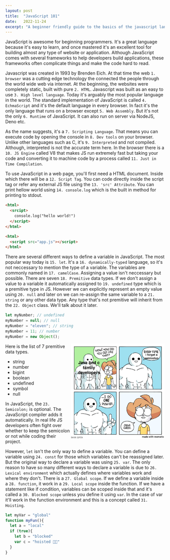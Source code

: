 ```yaml
---
layout: post
title:  "JavaScript 101"
date:   2022-11-24
excerpt: "A beginner friendly guide to the basics of the javascript language."
---
```


JavaScript is awesome for beginning programmers.
It's a great language because it's easy to learn, and once mastered it's an excellent tool for building almost any type of website or application.
Although JavaScript comes with several frameworks to help developers build applications, these frameworks often complicate things and make the code hard to read.

Javascript was created in 1993 by Brenden Eich. 
At that time the web `1. browser` was a cutting edge technology the connected the people through the world wide web via internet.
At the beginning, the websites were completely static, built with pure `2. HTML`. 
Javascript was built as an easy to use `3. High level language`. 
Today it's arguably the most popular language in the world. 
The standard implementation of JavaScript is called `4. EchmaScript` and it's the default language in every browser. 
In fact it's the only language that runs on a browser except `5. Web Assembly`. 
But it's not the only `6. Runtime` of JavaScript. It can also run on server via NodeJS, Deno etc. 

As the name suggests, it's a `7. Scripting Language`. 
That means you can execute code by opening the console in `8. Dev tools` on your browser. 
Unlike other languages such as C, it's `9. Interpreted` and not compiled. 
Although, interpreted is not the accurate term here.
In the browser there is a `10. JS Engine` called V8 that makes JS run extremely fast but taking your code and converting it to machine code by a process called `11. Just in Time Compilation`.

To use JavaScript in a web page, you'll first need a HTML document. Inside which there will be a `12. Script Tag`. 
You can code directly inside the script tag or refer any external JS file using the `13. 'src' Attribute`.
You can print hellow world using `14. console.log` which is the built in method for printing to stdout.

```html
<html>
  <srcipt>
    console.log("hello world!")
  </script>
</html>
```
  
```html
<html>
  <script src="app.js"></script>
</html>
```

There are several different ways to define a variable in JavaScript. The most popular way today is `15. let`. It's a `16. dynamically-typed` language, so it's not neccessary to mention the type of a variable. The variables are commonly named in `17. camelCase`. Assigning a value isn't neccessary but possible.
There are seven `18. Premitive` data types. 
If we don't assign a value to a variable it automatically assigned to `19. undefined` type which is a premitive type in JS.
However we can explicitly represent an empty value using `20. null` and later on we can re-assign the same variable to a `21. string` or any other data type.
Any type that's not premitive will inherit from the `22. Object` class. We'll talk about it later.
```js
let myNumber; // undefined
myNumber = null; // null
myNumber = "eleven"; // string
myNumber = 11; // number
myNumber = new Object();
```
<img src="/assets/images/semicolon_meme.jpg" align="right" height="300px">

Here is the list of 7 premitive data types.
- string
- number
- bigint
- boolean
- undefined
- symbol
- null

In JavaScript, the `23. Semicolon;` is optional. The JavaScript compiler adds it automatically. In real life JS developers often fight over whether to keep the semicolon or not while coding their project.

However, `let` isn't the only way to define a variable. 
You can define a variable using `24. const` for those which variables can't be reassigned later. 
But the original way to declare a variable was using `25. var`. 
The only reason to have so many different ways to declare a variable is due to `26. Lexical environment` which actually defines where variables work and where they don't.
There is a `27. Global scope`. If we define a variable inside a `28. function`, it work in a `29. Local scope` inside the function. If we have a statement like if condition, variables can be scoped inside that and it's called a `30. Blocked scope` unless you define it using `var`. In the case of var it'll work in the function environment and this is a concept called `31. Hoisting`. 

```js
let myVar = "global"
function myFun(){
  let a = "local"
  if (true){
    let b = "blocked"
    var c = "hoisted 😵‍💫"
  }
}
```
